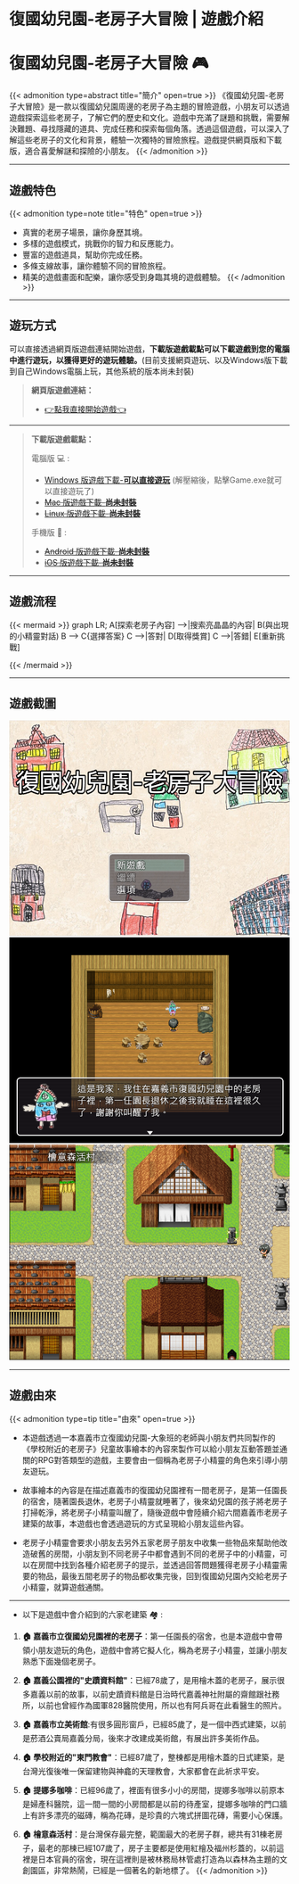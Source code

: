 # 復國幼兒園-老房子大冒險 | 遊戲介紹


<!-- {{< figure src="featured-image.png" alt="復國幼兒園-老房子大冒險" caption="復國幼兒園-老房子大冒險" >}} -->

# 復國幼兒園-老房子大冒險 :video_game:

{{< admonition type=abstract title="簡介" open=true >}}
《復國幼兒園-老房子大冒險》是一款以復國幼兒園周邊的老房子為主題的冒險遊戲，小朋友可以透過遊戲探索這些老房子，了解它們的歷史和文化。遊戲中充滿了謎題和挑戰，需要解決難題、尋找隱藏的道具、完成任務和探索每個角落。透過這個遊戲，可以深入了解這些老房子的文化和背景，體驗一次獨特的冒險旅程。遊戲提供網頁版和下載版，適合喜愛解謎和探險的小朋友。
{{< /admonition >}}


---

## 遊戲特色

{{< admonition type=note title="特色" open=true >}}
- 真實的老房子場景，讓你身歷其境。
- 多樣的遊戲模式，挑戰你的智力和反應能力。
- 豐富的遊戲道具，幫助你完成任務。
- 多條支線故事，讓你體驗不同的冒險旅程。
- 精美的遊戲畫面和配樂，讓你感受到身臨其境的遊戲體驗。
{{< /admonition >}}

---

## 遊玩方式

可以直接透過網頁版遊戲連結開始遊戲，**下載版遊戲載點可以下載遊戲到您的電腦中進行遊玩，以獲得更好的遊玩體驗。**(目前支援網頁遊玩、以及Windows版下載到自己Windows電腦上玩，其他系統的版本尚未封裝)

> **網頁版遊戲連結：** 
> - [:point_right:點我直接開始遊戲:point_left:](https://jiunjiun69.github.io/Fukoo-OldHouseAdventure/)
>
---
> 
> **下載版遊戲載點：** 
> 
> 電腦版 :computer: :
> - [Windows 版遊戲下載-__可以直接遊玩__](https://drive.google.com/file/d/1kV2pd4seFwVgK_wfcSzrHXOEIgiaIHbR/view?usp=share_link) (解壓縮後，點擊Game.exe就可以直接遊玩了)
> - ~~[Mac 版遊戲下載-__尚未封裝__](/Fukoo-OldHouseAdventure-Website/87?)~~
> - ~~[Linux 版遊戲下載-__尚未封裝__](/Fukoo-OldHouseAdventure-Website/87?)~~
>
> 手機版 :iphone: :
> - ~~[Android 版遊戲下載-__尚未封裝__](/Fukoo-OldHouseAdventure-Website/87?)~~
> - ~~[iOS 版遊戲下載-__尚未封裝__](/Fukoo-OldHouseAdventure-Website/87?)~~

---

## 遊戲流程

{{< mermaid >}}
graph LR;
    A[探索老房子內容] -->|搜索亮晶晶的內容| B(與出現的小精靈對話)
    B --> C{選擇答案}
    C -->|答對| D[取得獎賞]
    C -->|答錯| E[重新挑戰]

{{< /mermaid >}}

---

## 遊戲截圖

![遊戲截圖1](game-screenshot.png "遊戲截圖1")
![遊戲截圖2](game-screenshot1.png "遊戲截圖2")
![遊戲截圖3](game-screenshot2.png "遊戲截圖3")

---

## 遊戲由來

{{< admonition type=tip title="由來" open=true >}}
- 本遊戲透過一本嘉義市立復國幼兒園-大象班的老師與小朋友們共同製作的《學校附近的老房子》兒童故事繪本的內容來製作可以給小朋友互動答題並通關的RPG對答類型的遊戲，主要會由一個稱為老房子小精靈的角色來引導小朋友遊玩。

- 故事繪本的內容是在描述嘉義市的復國幼兒園裡有一間老房子，是第一任園長的宿舍，隨著園長退休，老房子小精靈就睡著了，後來幼兒園的孩子將老房子打掃乾淨，將老房子小精靈叫醒了，隨後遊戲中會陸續介紹六間嘉義市老房子建築的故事，本遊戲也會透過遊玩的方式呈現給小朋友這些內容。

- 老房子小精靈會要求小朋友去另外五家老房子朋友中收集一些物品來幫助他改造破舊的房間，小朋友到不同老房子中都會遇到不同的老房子中的小精靈，可以在房間中找到各種介紹老房子的提示，並透過回答問題獲得老房子小精靈需要的物品，最後五間老房子的物品都收集完後，回到復國幼兒園內交給老房子小精靈，就算遊戲通關。

---

- 以下是遊戲中會介紹到的六家老建築 :houses: :

1. **:house: 嘉義市立復國幼兒園裡的老房子**：第一任園長的宿舍，也是本遊戲中會帶領小朋友遊玩的角色，遊戲中會將它擬人化，稱為老房子小精靈，並讓小朋友熟悉下面幾個老房子。
   
2. **:house: 嘉義公園裡的"史蹟資料館"**：已經78歲了，是用檜木蓋的老房子，展示很多嘉義以前的故事，以前史蹟資料館是日治時代嘉義神社附屬的齋館跟社務所，以前也曾經作為國軍828醫院使用，所以也有阿兵哥在此看醫生的照片。
   
3. **:house: 嘉義市立美術館**:有很多圓形窗戶，已經85歲了，是一個中西式建築，以前是菸酒公賣局嘉義分局，後來才改建成美術館，有展出許多美術作品。
   
4. **:house: 學校附近的"東門教會"**：已經87歲了，整棟都是用檜木蓋的日式建築，是台灣光復後唯一保留建物與神龕的天理教會，大家都會在此祈求平安。
   
5. **:house: 提娜多咖啡**：已經96歲了，裡面有很多小小的房間，提娜多咖啡以前原本是婦產科醫院，這一間一間的小房間都是以前的待產室，提娜多咖啡的門口牆上有許多漂亮的磁磚，稱為花磚，是珍貴的六塊式拼圖花磚，需要小心保護。
   
6. **:house: 檜意森活村**：是台灣保存最完整，範圍最大的老房子群，總共有31棟老房子，最老的那棟已經107歲了，房子主要都是使用紅檜及福州杉蓋的，以前這裡是日本官員的宿舍，現在這裡則是被林務局林管處打造為以森林為主題的文創園區，非常熱鬧，已經是一個著名的新地標了。
{{< /admonition >}}
